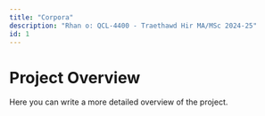 ```yaml
---
title: "Corpora"
description: "Rhan o: QCL-4400 - Traethawd Hir MA/MSc 2024-25"
id: 1
---
```


# Project Overview

Here you can write a more detailed overview of the project.